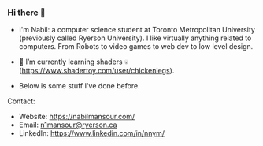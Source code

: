### Hi there 👋
- I'm Nabil: a computer science student at Toronto Metropolitan University (previously called Ryerson University). I like virtually anything related to computers. From Robots to video games to web dev to low level design.

- 🔭 I’m currently learning shaders :skull: (https://www.shadertoy.com/user/chickenlegs).

- Below is some stuff I've done before.

Contact:
- Website:
https://nabilmansour.com/
- Email:
n1mansour@ryerson.ca
- LinkedIn:
https://www.linkedin.com/in/nnym/
<!--
**NabilNYMansour/NabilNYMansour** is a ✨ _special_ ✨ repository because its `README.md` (this file) appears on your GitHub profile.

Here are some ideas to get you started:

- 🔭 I’m currently working on ...
- 🌱 I’m currently learning ...
- 👯 I’m looking to collaborate on ...
- 🤔 I’m looking for help with ...
- 💬 Ask me about ...
- 📫 How to reach me: ...
- 😄 Pronouns: ...
- ⚡ Fun fact: ...
-->

